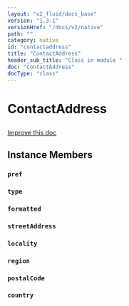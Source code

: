 ```yaml
---
layout: "v2_fluid/docs_base"
version: "1.3.1"
versionHref: "/docs/v2/native"
path: ""
category: native
id: "contactaddress"
title: "ContactAddress"
header_sub_title: "Class in module "
doc: "ContactAddress"
docType: "class"
---
```









<h1 class="api-title">

  
  ContactAddress
  

  

  

</h1>

<a class="improve-v2-docs" href="http://github.com/driftyco/ionic-native/edit/master/-native/src/plugins/contacts.ts#L143">
  Improve this doc
</a>





<!-- decorators --><!-- @usage tag -->


<!-- @property tags -->


<!-- methods on the class -->

<h2>Instance Members</h2>

<div id="pref"></div>

<h3>
  <code>pref</code>
  

</h3>












<div id="type"></div>

<h3>
  <code>type</code>
  

</h3>












<div id="formatted"></div>

<h3>
  <code>formatted</code>
  

</h3>












<div id="streetAddress"></div>

<h3>
  <code>streetAddress</code>
  

</h3>












<div id="locality"></div>

<h3>
  <code>locality</code>
  

</h3>












<div id="region"></div>

<h3>
  <code>region</code>
  

</h3>












<div id="postalCode"></div>

<h3>
  <code>postalCode</code>
  

</h3>












<div id="country"></div>

<h3>
  <code>country</code>
  

</h3>










<!-- related link --><!-- end content block -->


<!-- end body block -->

